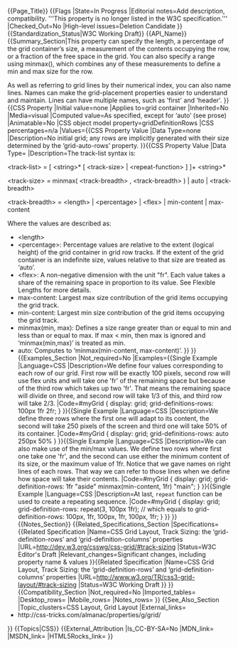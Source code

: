 {{Page_Title}}
{{Flags
|State=In Progress
|Editorial notes=Add description, compatibility.
'''This property is no longer listed in the W3C specification.'''
|Checked_Out=No
|High-level issues=Deletion Candidate
}}
{{Standardization_Status|W3C Working Draft}}
{{API_Name}}
{{Summary_Section|This property can specify the length, a percentage of the grid container’s size, a measurement of the contents occupying the row, or a fraction of the free space in the grid. You can also specify a range using minmax(), which combines any of these measurements to define a min and max size for the row.

As well as referring to grid lines by their numerical index, you can also name lines. Names can make the grid-placement properties easier to understand and maintain. Lines can have multiple names, such as 'first' and 'header'.
}}
{{CSS Property
|Initial value=none
|Applies to=grid container
|Inherited=No
|Media=visual
|Computed value=As specified, except for ‘auto’ (see prose)
|Animatable=No
|CSS object model property=gridDefinitionRows
|CSS percentages=n/a
|Values={{CSS Property Value
|Data Type=none
|Description=No initial grid; any rows are implicitly generated with their size determined by the ‘grid-auto-rows’ property.
}}{{CSS Property Value
|Data Type=<track-list>
|Description=The track-list syntax is:

&lt;track-list&gt;    = &#91; &lt;string&gt;* &#91; &lt;track-size&gt; &#124; &lt;repeat-function&gt; &#93; &#93;+ &lt;string&gt;*

&lt;track-size&gt;    = minmax( &lt;track-breadth&gt; , &lt;track-breadth&gt; ) &#124; auto &#124; &lt;track-breadth&gt;

&lt;track-breadth&gt; = &lt;length&gt; &#124; &lt;percentage&gt; &#124; &lt;flex&gt; &#124; min-content &#124; max-content

Where the values are described as:

* &lt;length&gt;
* &lt;percentage&gt;: Percentage values are relative to the extent (logical height) of the grid container in grid row tracks. If the extent of the grid container is an indefinite size, <percentage> values relative to that size are treated as ‘auto’.
* &lt;flex&gt;: A non-negative dimension with the unit "fr". Each <flex> value takes a share of the remaining space in proportion to its value. See Flexible Lengths for more details.
* max-content: Largest max size contribution of the grid items occupying the grid track.
* min-content: Largest min size contribution of the grid items occupying the grid track.
* minmax(min, max): Defines a size range greater than or equal to min and less than or equal to max. If max < min, then max is ignored and ‘minmax(min,max)’ is treated as min.
* auto: Computes to ‘minmax(min-content, max-content)’.
}}
}}
{{Examples_Section
|Not_required=No
|Examples={{Single Example
|Language=CSS
|Description=We define four values corresponding to each row of our grid. First row will be exactly 100 pixels, second row will use flex units and will take one 'fr' of the remaining space but because of the third row which takes up two 'fr'. That means the remaining space will divide on three, and second row will take 1/3 of this, and third row will take 2/3.
|Code=#myGrid {
  display: grid;
  grid-definitions-rows: 100px 1fr 2fr;
}
}}{{Single Example
|Language=CSS
|Description=We define three rows where the first one will adapt to its content, the second will take 250 pixels of the screen and third one will take 50% of its container.
|Code=#myGrid {
  display: grid;
  grid-definitions-rows: auto 250px 50%
}
}}{{Single Example
|Language=CSS
|Description=We can also make use of the min/max values. We define two rows where first one take one 'fr', and the second can use either the minimum content of its size, or the maximum value of 1fr. Notice that we gave names on right lines of each rows. That way we can refer to those lines when we define how space will take their contents.
|Code=#myGrid {
  display: grid;
  grid-definition-rows: 1fr "aside" minmax(min-content, 1fr) "main";
}
}}{{Single Example
|Language=CSS
|Description=At last, `repeat` function can be used to create a repeating sequence.
|Code=#myGrid {
  display: grid;
  grid-definition-rows: repeat(3, 100px 1fr); // which equals to
  grid-definition-rows: 100px, 1fr, 100px, 1fr, 100px, 1fr;
}
}}
}}
{{Notes_Section}}
{{Related_Specifications_Section
|Specifications={{Related Specification
|Name=CSS Grid Layout, Track Sizing: the ‘grid-definition-rows’ and ‘grid-definition-columns’ properties
|URL=http://dev.w3.org/csswg/css-grid/#track-sizing
|Status=W3C Editor's Draft
|Relevant_changes=Significant changes, including property name & values
}}{{Related Specification
|Name=CSS Grid Layout, Track Sizing: the ‘grid-definition-rows’ and ‘grid-definition-columns’ properties
|URL=http://www.w3.org/TR/css3-grid-layout/#track-sizing
|Status=W3C Working Draft
}}
}}
{{Compatibility_Section
|Not_required=No
|Imported_tables=
|Desktop_rows=
|Mobile_rows=
|Notes_rows=
}}
{{See_Also_Section
|Topic_clusters=CSS Layout, Grid Layout
|External_links=<ul>
<li>http://css-tricks.com/almanac/properties/g/grid/</li>
</ul>
}}
{{Topics|CSS}}
{{External_Attribution
|Is_CC-BY-SA=No
|MDN_link=
|MSDN_link=
|HTML5Rocks_link=
}}